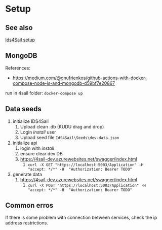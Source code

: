 # Setup

## See also

[Ids4Sail setup](https://github.com/open-bubyx/4sail-IdentityProvider/blob/develop/IdS4Sail/README.md)

## MongoDB

References:

- https://medium.com/@onufrienkos/github-actions-with-docker-compose-node-js-and-mongodb-d59bf7e20867

run in 4sail folder: `docker-compose up`

## Data seeds

1. initialize IDS4Sail
   1. Upload clean .db (KUDU drag and drop)
   2. Login *install* user
   3. Upload seed file `IdS4Sail\Seeds\dev-data.json`
2. initialize api
   1. login with *install*
   2. ensure clear dev DB
   3. https://4sail-dev.azurewebsites.net/swagger/index.html
      1. `curl -X GET "https://localhost:5003/Application" -H  "accept: */*" -H  "Authorization: Bearer TODO"`
3. generate data
   1. https://4sail-dev.azurewebsites.net/swagger/index.html
      1. `curl -X POST "https://localhost:5003/Application" -H  "accept: */*" -H  "Authorization: Bearer TODO"`

## Common erros

If there is some problem with connection between services, check the ip address restrictions.